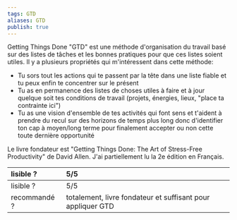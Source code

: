 ```yaml
---
tags: GTD
aliases: GTD
publish: true
---
```


Getting Things Done "GTD" est une méthode d'organisation du travail basé sur des listes de tâches et les bonnes pratiques pour que ces listes soient utiles.
Il y a plusieurs propriétés qui m'intéressent dans cette méthode:
* Tu sors tout les actions qui te passent par la tête dans une liste fiable et tu peux enfin te concentrer sur le présent
* Tu as en permanence des listes de choses utiles à faire et à jour quelque soit tes conditions de travail (projets, énergies, lieux, "place ta contrainte ici")
* Tu as une vision d'ensemble de tes activités qui font sens et t'aident à prendre du recul sur des horizons de temps plus long donc d'identifier ton cap à moyen/long terme pour finalement accepter ou non cette toute dernière opportunité

Le livre fondateur est "Getting Things Done: The Art of Stress-Free Productivity" de David Allen.
J'ai partiellement lu la 2e édition en Français.

| lisible ? | 5/5 |
| :-- | :-- |
| lisible ? | 5/5 |
| recommandé ? | totalement, livre fondateur et suffisant pour appliquer GTD |


